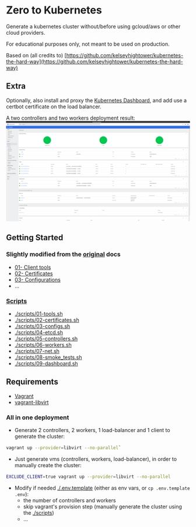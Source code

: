 # Zero to Kubernetes

Generate a kubernetes cluster without/before using gcloud/aws or other cloud providers.

For educational purposes only, not meant to be used on production.

Based on (all credits to) [https://github.com/kelseyhightower/kubernetes-the-hard-way](https://github.com/kelseyhightower/kubernetes-the-hard-way)

## Extra

Optionally, also install and proxy the [Kubernetes Dashboard](https://kubernetes.io/docs/tasks/access-application-cluster/web-ui-dashboard/), and add use a certbot certificate on the load balancer.

A two controllers and two workers deployment result:
!["dashboard](./docs/dashboard.png "dashboard")

## Getting Started

### Slightly modified from the [original](https://github.com/kelseyhightower/kubernetes-the-hard-way) docs

- [01- Client tools](docs/01-client-tools.md)
- [02- Certificates](docs/02-certificates.md)
- [03- Configurations](docs/03-configs.md)
- ...

### [Scripts](./scripts)

- [./scripts/01-tools.sh](./scripts/01-tools.sh)
- [./scripts/02-certificates.sh](./scripts/02-certificates.sh)
- [./scripts/03-configs.sh](./scripts/03-configs.sh)
- [./scripts/04-etcd.sh](./scripts/04-etcd.sh)
- [./scripts/05-controllers.sh](./scripts/05-controllers.sh)
- [./scripts/06-workers.sh](./scripts/06-workers.sh)
- [./scripts/07-net.sh](./scripts/07-net.sh)
- [./scripts/08-smoke_tests.sh](./scripts/08-smoke_tests.sh)
- [./scripts/09-dashboard.sh](./scripts/09-dashboard.sh)

## Requirements

- [Vagrant](https://www.vagrantup.com/)
- [vagrant-libvirt](https://github.com/vagrant-libvirt/vagrant-libvirt)

### All in one deployment

- Generate 2 controllers, 2 workers, 1 load-balancer and 1 client to generate the cluster:

 ```bash
 vagrant up --provider=libvirt --no-parallel`

```

- Just generate vms (controllers, workers, load-balancer), in order to manually create the cluster:

 ```bash
EXCLUDE_CLIENT=true vagrant up --provider=libvirt --no-parallel
 ```

- Modify if needed [./.env.template](./.env.template) (either as env vars, or `cp .env.template .env`):
  - the number of controllers and workers
  - skip vagrant's provision step (manually generate the cluster using the [./scripts](./scripts))
  - ...
